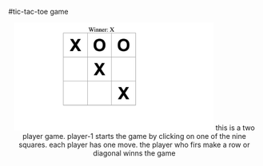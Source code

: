 #tic-tac-toe game

<p align='center' >
<img src='./src/assets/Screenshot 2016-09-20 at 11.07.03 in the morning.png' width='400'>
this is a two player game.
player-1 starts the game by clicking on one of the nine squares.
each player has one move.
the player who firs make a row or diagonal winns the game
